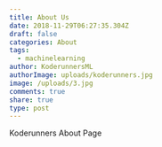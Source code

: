 ```yaml
---
title: About Us
date: 2018-11-29T06:27:35.304Z
draft: false
categories: About
tags:
  - machinelearning
author: KoderunnersML
authorImage: uploads/koderunners.jpg
image: /uploads/3.jpg
comments: true
share: true
type: post
---
```

Koderunners About Page

